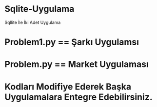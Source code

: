 # Sqlite-Uygulama
Sqllite İle İki Adet Uygulama
# Problem1.py == Şarkı Uygulamsı
# Problem.py == Market Uygulaması
# Kodları Modifiye Ederek Başka Uygulamalara Entegre Edebilirsiniz.
